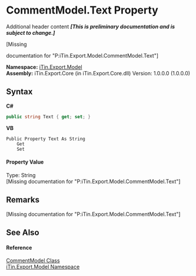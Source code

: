 # CommentModel.Text Property 
Additional header content _**\[This is preliminary documentation and is subject to change.\]**_

\[Missing <summary> documentation for "P:iTin.Export.Model.CommentModel.Text"\]

**Namespace:**&nbsp;<a href="ef57ffcc-e95e-b212-5a46-9aa6f5a3511f">iTin.Export.Model</a><br />**Assembly:**&nbsp;iTin.Export.Core (in iTin.Export.Core.dll) Version: 1.0.0.0 (1.0.0.0)

## Syntax

**C#**<br />
``` C#
public string Text { get; set; }
```

**VB**<br />
``` VB
Public Property Text As String
	Get
	Set
```


#### Property Value
Type: String<br />\[Missing <value> documentation for "P:iTin.Export.Model.CommentModel.Text"\]

## Remarks
\[Missing <remarks> documentation for "P:iTin.Export.Model.CommentModel.Text"\]

## See Also


#### Reference
<a href="66ffdea2-01bf-5e72-5880-6ae3681f9145">CommentModel Class</a><br /><a href="ef57ffcc-e95e-b212-5a46-9aa6f5a3511f">iTin.Export.Model Namespace</a><br />